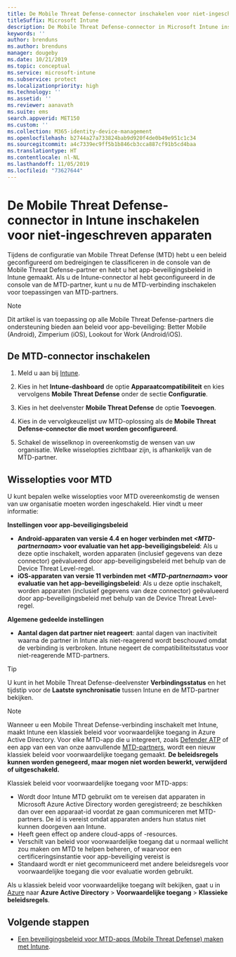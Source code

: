 ```yaml
---
title: De Mobile Threat Defense-connector inschakelen voor niet-ingeschreven apparaten
titleSuffix: Microsoft Intune
description: De Mobile Threat Defense-connector in Microsoft Intune inschakelen voor niet-ingeschreven apparaten.
keywords: ''
author: brenduns
ms.author: brenduns
manager: dougeby
ms.date: 10/21/2019
ms.topic: conceptual
ms.service: microsoft-intune
ms.subservice: protect
ms.localizationpriority: high
ms.technology: ''
ms.assetid: ''
ms.reviewer: aanavath
ms.suite: ems
search.appverid: MET150
ms.custom: ''
ms.collection: M365-identity-device-management
ms.openlocfilehash: b2744a27a733824bab9d920f4de0b49e951c1c34
ms.sourcegitcommit: a4c7339ec9ff5b1b846cb3cca887cf91b5cd4baa
ms.translationtype: HT
ms.contentlocale: nl-NL
ms.lasthandoff: 11/05/2019
ms.locfileid: "73627644"
---
```

# <a name="enable-the-mobile-threat-defense-connector-in-intune-for-unenrolled-devices"></a>De Mobile Threat Defense-connector in Intune inschakelen voor niet-ingeschreven apparaten

Tijdens de configuratie van Mobile Threat Defense (MTD) hebt u een beleid geconfigureerd om bedreigingen te classificeren in de console van de Mobile Threat Defense-partner en hebt u het app-beveiligingsbeleid in Intune gemaakt. Als u de Intune-connector al hebt geconfigureerd in de console van de MTD-partner, kunt u nu de MTD-verbinding inschakelen voor toepassingen van MTD-partners.

> [!NOTE] 
> Dit artikel is van toepassing op alle Mobile Threat Defense-partners die ondersteuning bieden aan beleid voor app-beveiliging: Better Mobile (Android), Zimperium (iOS), Lookout for Work (Android/iOS).

## <a name="to-enable-the-mtd-connector"></a>De MTD-connector inschakelen

1. Meld u aan bij [Intune](https://go.microsoft.com/fwlink/?linkid=2090973).

2. Kies in het **Intune-dashboard** de optie **Apparaatcompatibiliteit** en kies vervolgens **Mobile Threat Defense** onder de sectie **Configuratie**.

3. Kies in het deelvenster **Mobile Threat Defense** de optie **Toevoegen**.

4. Kies in de vervolgkeuzelijst uw MTD-oplossing als de **Mobile Threat Defense-connector die moet worden geconfigureerd**.

    <!-- ![MTD setup in Intune](PLACEHOLDER, need a new screenshot of this page) -->

5. Schakel de wisselknop in overeenkomstig de wensen van uw organisatie. Welke wisselopties zichtbaar zijn, is afhankelijk van de MTD-partner.

## <a name="mtd-toggle-options"></a>Wisselopties voor MTD

U kunt bepalen welke wisselopties voor MTD overeenkomstig de wensen van uw organisatie moeten worden ingeschakeld. Hier vindt u meer informatie:

**Instellingen voor app-beveiligingsbeleid**
- **Android-apparaten van versie 4.4 en hoger verbinden met *\<MTD-partnernaam>* voor evaluatie van het app-beveiligingsbeleid**: Als u deze optie inschakelt, worden apparaten (inclusief gegevens van deze connector) geëvalueerd door app-beveiligingsbeleid met behulp van de Device Threat Level-regel.
- **iOS-apparaten van versie 11 verbinden met *\<MTD-partnernaam>* voor evaluatie van het app-beveiligingsbeleid**: Als u deze optie inschakelt, worden apparaten (inclusief gegevens van deze connector) geëvalueerd door app-beveiligingsbeleid met behulp van de Device Threat Level-regel.

**Algemene gedeelde instellingen**
- **Aantal dagen dat partner niet reageert**: aantal dagen van inactiviteit waarna de partner in Intune als niet-reagerend wordt beschouwd omdat de verbinding is verbroken. Intune negeert de compatibiliteitsstatus voor niet-reagerende MTD-partners.

> [!TIP]
> U kunt in het Mobile Threat Defense-deelvenster **Verbindingsstatus** en het tijdstip voor de **Laatste synchronisatie** tussen Intune en de MTD-partner bekijken.

> [!NOTE] 
> Wanneer u een Mobile Threat Defense-verbinding inschakelt met Intune, maakt Intune een klassiek beleid voor voorwaardelijke toegang in Azure Active Directory. Voor elke MTD-app die u integreert, zoals [Defender ATP](advanced-threat-protection.md) of een app van een van onze aanvullende [MTD-partners](mobile-threat-defense.md#mobile-threat-defense-partners), wordt een nieuw klassiek beleid voor voorwaardelijke toegang gemaakt. **De beleidsregels kunnen worden genegeerd, maar mogen niet worden bewerkt, verwijderd of uitgeschakeld.**
> 
> Klassiek beleid voor voorwaardelijke toegang voor MTD-apps: 
> - Wordt door Intune MTD gebruikt om te vereisen dat apparaten in Microsoft Azure Active Directory worden geregistreerd; ze beschikken dan over een apparaat-id voordat ze gaan communiceren met MTD-partners. De id is vereist omdat apparaten anders hun status niet kunnen doorgeven aan Intune.  
> - Heeft geen effect op andere cloud-apps of -resources.  
> - Verschilt van beleid voor voorwaardelijke toegang dat u normaal wellicht zou maken om MTD te helpen beheren, of waarvoor een certificeringsinstantie voor app-beveiliging vereist is
> - Standaard wordt er niet gecommuniceerd met andere beleidsregels voor voorwaardelijke toegang die voor evaluatie worden gebruikt.  
>
> Als u klassiek beleid voor voorwaardelijke toegang wilt bekijken, gaat u in [Azure](https://portal.azure.com/#home) naar **Azure Active Directory** > **Voorwaardelijke toegang** > **Klassieke beleidsregels**.

## <a name="next-steps"></a>Volgende stappen

- [Een beveiligingsbeleid voor MTD-apps (Mobile Threat Defense) maken met Intune](~/protect/mtd-app-protection-policy.md).
